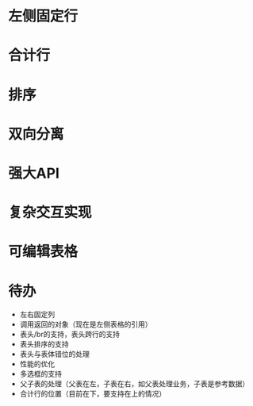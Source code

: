 # 左侧固定行
# 合计行
# 排序

# 双向分离
# 强大API
# 复杂交互实现
# 可编辑表格


# 待办
- 左右固定列
- 调用返回的对象（现在是左侧表格的引用）
- 表头/br的支持，表头跨行的支持
- 表头排序的支持
- 表头与表体错位的处理
- 性能的优化
- 多选框的支持
- 父子表的处理（父表在左，子表在右，如父表处理业务，子表是参考数据）
- 合计行的位置（目前在下，要支持在上的情况）
